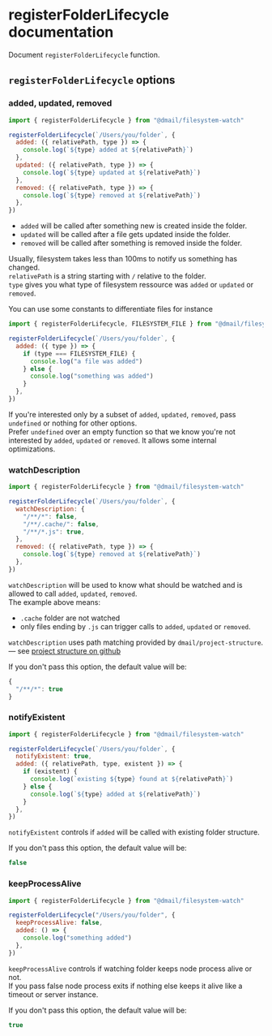 # registerFolderLifecycle documentation

Document `registerFolderLifecycle` function.

## `registerFolderLifecycle` options

### added, updated, removed

```js
import { registerFolderLifecycle } from "@dmail/filesystem-watch"

registerFolderLifecycle(`/Users/you/folder`, {
  added: ({ relativePath, type }) => {
    console.log(`${type} added at ${relativePath}`)
  },
  updated: ({ relativePath, type }) => {
    console.log(`${type} updated at ${relativePath}`)
  },
  removed: ({ relativePath, type }) => {
    console.log(`${type} removed at ${relativePath}`)
  },
})
```

- `added` will be called after something new is created inside the folder.
- `updated` will be called after a file gets updated inside the folder.
- `removed` will be called after something is removed inside the folder.

Usually, filesystem takes less than 100ms to notify us something has changed.<br />
`relativePath` is a string starting with `/` relative to the folder.<br />
`type` gives you what type of filesystem ressource was `added` or `updated` or `removed`.<br />

You can use some constants to differentiate files for instance

```js
import { registerFolderLifecycle, FILESYSTEM_FILE } from "@dmail/filesystem-watch"

registerFolderLifecycle(`/Users/you/folder`, {
  added: ({ type }) => {
    if (type === FILESYSTEM_FILE) {
      console.log("a file was added")
    } else {
      console.log("something was added")
    }
  },
})
```

If you're interested only by a subset of `added`, `updated`, `removed`, pass `undefined` or nothing for other options.<br />
Prefer `undefined` over an empty function so that we know you're not interested by `added`, `updated` or `removed`. It allows some internal optimizations.

### watchDescription

```js
import { registerFolderLifecycle } from "@dmail/filesystem-watch"

registerFolderLifecycle(`/Users/you/folder`, {
  watchDescription: {
    "/**/*": false,
    "/**/.cache/": false,
    "/**/*.js": true,
  },
  removed: ({ relativePath, type }) => {
    console.log(`${type} removed at ${relativePath}`)
  },
})
```

`watchDescription` will be used to know what should be watched and is allowed to call `added`, `updated`, `removed`.<br />
The example above means:

- `.cache` folder are not watched
- only files ending by `.js` can trigger calls to `added`, `updated` or `removed`.

`watchDescription` uses path matching provided by `dmail/project-structure`.<br />
— see [project structure on github](https://github.com/dmail/project-structure)

If you don't pass this option, the default value will be:

```js
{
  "/**/*": true
}
```

### notifyExistent

```js
import { registerFolderLifecycle } from "@dmail/filesystem-watch"

registerFolderLifecycle(`/Users/you/folder`, {
  notifyExistent: true,
  added: ({ relativePath, type, existent }) => {
    if (existent) {
      console.log(`existing ${type} found at ${relativePath}`)
    } else {
      console.log(`${type} added at ${relativePath}`)
    }
  },
})
```

`notifyExistent` controls if `added` will be called with existing folder structure.<br />

If you don't pass this option, the default value will be:

```js
false
```

### keepProcessAlive

```js
import { registerFolderLifecycle } from "@dmail/filesystem-watch"

registerFolderLifecycle("/Users/you/folder", {
  keepProcessAlive: false,
  added: () => {
    console.log("something added")
  },
})
```

`keepProcessAlive` controls if watching folder keeps node process alive or not.<br />
If you pass false node process exits if nothing else keeps it alive like a timeout or server instance.<br />

If you don't pass this option, the default value will be:

```js
true
```
